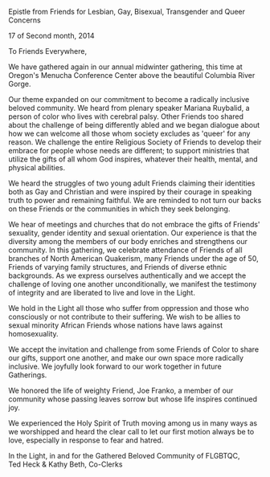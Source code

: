 Epistle from Friends for Lesbian, Gay, Bisexual, Transgender and Queer Concerns

17 of Second month, 2014 

To Friends Everywhere,

We have gathered again in our annual midwinter gathering, this time at Oregon's Menucha Conference Center above the beautiful Columbia River Gorge.

Our theme expanded on our commitment to become a radically inclusive beloved community. We heard from plenary speaker Mariana Ruybalid, a person of color who lives with cerebral palsy. Other Friends too shared about the challenge of being differently abled and we began dialogue about how we can welcome all those whom society excludes as 'queer' for any reason. We challenge the entire Religious Society of Friends to develop their embrace for people whose needs are different; to support ministries that utilize the gifts of all whom God inspires, whatever their health, mental, and physical abilities.

We heard the struggles of two young adult Friends claiming their identities both as Gay and Christian and were inspired by their courage in speaking truth to power and remaining faithful. We are reminded to not turn our backs on these Friends or the communities in which they seek belonging.

We hear of meetings and churches that do not embrace the gifts of Friends' sexuality, gender identity and sexual orientation. Our experience is that the diversity among the members of our body enriches and strengthens our community. In this gathering, we celebrate attendance of Friends of all branches of North American Quakerism, many Friends under the age of 50, Friends of varying family structures, and Friends of diverse ethnic backgrounds. As we express ourselves authentically and we accept the challenge of loving one another unconditionally, we manifest the testimony of integrity and are liberated to live and love in the Light.

We hold in the Light all those who suffer from oppression and those who consciously or not contribute to their suffering. We wish to be allies to sexual minority African Friends whose nations have laws against homosexuality.

We accept the invitation and challenge from some Friends of Color to share our gifts, support one another, and make our own space more radically inclusive. We joyfully look forward to our work together in future Gatherings.

We honored the life of weighty Friend, Joe Franko, a member of our community whose passing leaves sorrow but whose life inspires continued joy.

We experienced the Holy Spirit of Truth moving among us in many ways as we worshipped and heard the clear call to let our first motion always be to love, especially in response to fear and hatred.

In the Light, in and for the Gathered Beloved Community of FLGBTQC,  
Ted Heck & Kathy Beth, Co-Clerks
